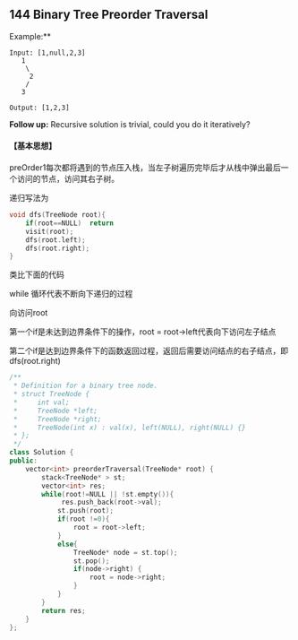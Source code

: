 ## 144 Binary Tree Preorder Traversal

Example:**

```
Input: [1,null,2,3]
   1
    \
     2
    /
   3

Output: [1,2,3]

```

**Follow up:** Recursive solution is trivial, could you do it iteratively?

#### 【基本思想】

preOrder1每次都将遇到的节点压入栈，当左子树遍历完毕后才从栈中弹出最后一个访问的节点，访问其右子树。

递归写法为

```c++
void dfs(TreeNode root){
    if(root==NULL)	return
    visit(root);
    dfs(root.left);
    dfs(root.right);
}
```

类比下面的代码

while 循环代表不断向下递归的过程

向访问root

第一个if是未达到边界条件下的操作，root = root->left代表向下访问左子结点

第二个if是达到边界条件下的函数返回过程，返回后需要访问结点的右子结点，即dfs(root.right)

```c++
/**
 * Definition for a binary tree node.
 * struct TreeNode {
 *     int val;
 *     TreeNode *left;
 *     TreeNode *right;
 *     TreeNode(int x) : val(x), left(NULL), right(NULL) {}
 * };
 */
class Solution {
public:
    vector<int> preorderTraversal(TreeNode* root) {
        stack<TreeNode* > st;
        vector<int> res;
		while(root!=NULL || !st.empty()){
             res.push_back(root->val);
		    st.push(root);
			if(root !=0){
				root = root->left;
			}
			else{
				TreeNode* node = st.top();
				st.pop();
				if(node->right) {
					root = node->right;
				}
			}
		} 
        return res;
    }
};
```

